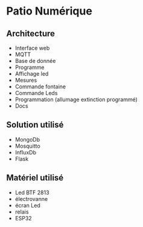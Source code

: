 # Patio Numérique

## Architecture
  * Interface web
  * MQTT
  * Base de donnée
  * Programme
  * Affichage led
  * Mesures
  * Commande fontaine
  * Commande Leds
  * Programmation (allumage extinction programmé)
  * Docs

## Solution utilisé
 * MongoDb
 * Mosquitto
 * InfluxDb
 * Flask

## Matériel utilisé
 * Led BTF 2813
 * électrovanne
 * écran Led
 * relais
 * ESP32